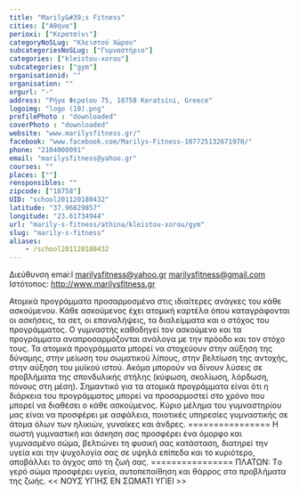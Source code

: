 ```yaml
---
title: "Marily&#39;s Fitness"
cities: ["Αθήνα"]
perioxi: ["Κερατσίνι"]
categoryNoSLug: "Κλειστού Χώρου"
subcategoriesNoSLug: ["Γυμναστήριο"]
categories: ["kleistou-xorou"]
subcategories: ["gym"]
organisationid: ""
organisation: ""
orgurl: "-"
address: "Ρήγα Φεραίου 75, 18758 Keratsíni, Greece"
logoimg: "logo (10).png"
profilePhoto : "downloaded"
coverPhoto : "downloaded"
website: "www.marilysfitness.gr/"
facebook: "www.facebook.com/Marilys-Fitness-107725132671970/"
phone: "2104000091"
email: "marilysfitness@yahoo.gr"
courses: ""
places: [""]
rensponsibles: ""
zipcode: ["18758"]
UID: "school201120180432"
latitude: "37.96829857"
longitude: "23.61734944"
url: "marily-s-fitness/athina/kleistou-xorou/gym"
slug: "marily-s-fitness"
aliases:
    - /school201120180432
---
```



Διεύθυνση emai:l marilysfitness@yahoo.gr marilysfitness@gmail.com Ιστότοπος: http://www.marilysfitness.gr

Ατομικά προγράμματα προσαρμοσμένα στις ιδιαίτερες ανάγκες του κάθε ασκούμενου. Κάθε ασκούμενος έχει ατομική καρτέλα όπου καταγράφονται οι ασκήσεις, τα σετ, οι επαναλήψεις, τα διαλείμματα και ο στόχος του προγράμματος. Ο γυμναστής καθοδηγεί τον ασκούμενο και τα προγράμματα αναπροσαρμόζονται ανάλογα με την πρόοδο και τον στόχο τους. Τα ατομικά προγράμματα μπορεί να στοχεύουν στην αύξηση της δύναμης, στην μείωση του σωματικού λίπους, στην βελτίωση της αντοχής, στην αύξηση του μυϊκού ιστού. Ακόμα μπορούν να δίνουν λύσεις σε προβλήματα της σπονδυλικής στήλης (κύφωση, σκολίωση, λόρδωση, πόνους στη μέση). Σημαντικό για τα ατομικά προγράμματα είναι ότι η διάρκεια του προγράμματος μπορεί να προσαρμοστεί στο χρόνο που μπορεί να διαθέσει ο κάθε ασκούμενος. Κύριο μέλημα του γυμναστηρίου μας είναι να προσφέρει με ασφάλεια, ποιοτικές υπηρεσίες γυμναστικής σε άτομα όλων των ηλικιών, γυναίκες και άνδρες. ================ Η σωστή γυμναστική και άσκηση σας προσφέρει ένα όμορφο και γυμνασμένο σώμα, βελτιώνει τη φυσική σας κατάσταση, διατηρεί την υγεία και την ψυχολογία σας σε υψηλά επίπεδα και το κυριότερο, αποβάλλει το άγχος από τη ζωή σας. ================ ΠΛΑΤΩΝ: Tο γερό σώμα προσφέρει υγεία, αυτοπεποίθηση και θάρρος στα προβλήματα της ζωής. &lt;&lt; ΝΟΥΣ ΥΓΙΗΣ ΕΝ ΣΩΜΑΤΙ ΥΓΙΕΙ &gt;&gt;